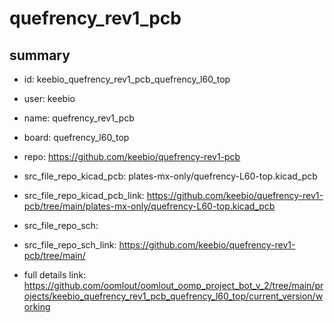 # quefrency_rev1_pcb
 
## summary 
* id: keebio_quefrency_rev1_pcb_quefrency_l60_top
* user: keebio
* name: quefrency_rev1_pcb
* board: quefrency_l60_top
* repo: https://github.com/keebio/quefrency-rev1-pcb
* src_file_repo_kicad_pcb: plates-mx-only/quefrency-L60-top.kicad_pcb
* src_file_repo_kicad_pcb_link: https://github.com/keebio/quefrency-rev1-pcb/tree/main/plates-mx-only/quefrency-L60-top.kicad_pcb


* src_file_repo_sch: 
* src_file_repo_sch_link: https://github.com/keebio/quefrency-rev1-pcb/tree/main/
* full details link: https://github.com/oomlout/oomlout_oomp_project_bot_v_2/tree/main/projects/keebio_quefrency_rev1_pcb_quefrency_l60_top/current_version/working  







